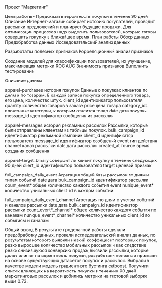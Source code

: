 
Проект "Маркетинг"

Цель работы - Предсказать вероятность покупки в течение 90 дней
Описание
Интернет-магазин собирает историю покупателей, проводит рассылки предложений и планирует будущие продажи. Для оптимизации процессов надо выделить пользователей, которые готовы совершить покупку в ближайшее время.
План работы
  Обзор данных
  Предобработка данных
  Исследовательский анализ данных

  Разработатка полезных признаков
  Корреляционный анализ признаков

  Создание моделей для классификации пользователей, их улучшение, максимизация метрики ROC AUC
  Значимость признаков
  Выполнить тестирование


Описание данных

apparel-purchases
история покупок Данные о покупках клиентов по дням и по товарам. В каждой записи покупка определенного товара, его цена, количество штук.
  client_id идентификатор пользователя
  quantity количество товаров в заказе
  price цена товара
  category_ids вложенные категории, к которым отнсится товар
  date дата покупки
  message_id идентификатор сообщения из рассылки


apparel-messages
история рекламных рассылок Рассылки, которые были отправлены клиентам из таблицы покупок.
  bulk_campaign_id идентификатор рекламной кампании
  client_id идентификатор пользователя
  message_id идентификатор сообщений
  event тип действия
  channel канал рассылки
  date дата рассылки
  created_at точное время создания сообщения


apparel-target_binary
совершит ли клиент покупку в течение следующих 90 дней
  client_id идентификатор пользователя
  target целевой признак


full_campaign_daily_event
Агрегация общей базы рассылок по дням и типам событий
  date дата
  bulk_campaign_id идентификатор рассылки
  count_event* общее количество каждого события event
  nunique_event* количество уникальных client_id в каждом событии


full_campaign_daily_event_channel
Агрегация по дням с учетом событий и каналов рассылки
  date дата
  bulk_campaign_id идентификатор рассылки
  count_event*_channel* общее количество каждого события по каналам
  nunique_event*_channel* количество уникальных client_id по событиям и каналам

Общий вывод
В результате проделанной работы сделали предобработку данных, провели исследовательский анализ данных, 
по результатам которого выявили низкий коэффициент повторных покупок, резко выросшее количество мобильных рассылок 
и как следствие резко снизившуюся конверсию продаж,выявили рассылки, которые долее влияют на вероятность покупки, 
разработали полезные признаки на основе существующих датасетов покупок и рассылок. Выбрали в качестве модели модель градиентного бустинга catboost. 
Получили список влияющих на вероятность покупки в течениии 90 дней маркетинговых рассылок и добились метрики на тестовой выборке выше 0.73.